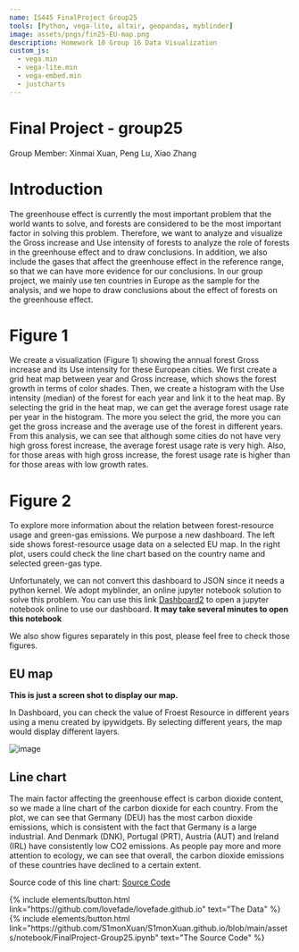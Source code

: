 ```yaml
---
name: IS445 FinalProject Group25
tools: [Python, vega-lite, altair, geopandas, myblinder]
image: assets/pngs/fin25-EU-map.png
description: Homework 10 Group 16 Data Visualization
custom_js:
  - vega.min
  - vega-lite.min
  - vega-embed.min
  - justcharts
---
```



# Final Project - group25

Group Member: Xinmai Xuan, Peng Lu, Xiao Zhang

# Introduction

The greenhouse effect is currently the most important problem that the world wants to solve, and forests are considered to be the most important factor in solving this problem. Therefore, we want to analyze and visualize the Gross increase and Use intensity of forests to analyze the role of forests in the greenhouse effect and to draw conclusions. In addition, we also include the gases that affect the greenhouse effect in the reference range, so that we can have more evidence for our conclusions. In our group project, we mainly use ten countries in Europe as the sample for the analysis, and we hope to draw conclusions about the effect of forests on the greenhouse effect.

# Figure 1

We create a visualization (Figure 1) showing the annual forest Gross increase and its Use intensity for these European cities. We first create a grid heat map between year and Gross increase, which shows the forest growth in terms of color shades. Then, we create a histogram with the Use intensity (median) of the forest for each year and link it to the heat map. By selecting the grid in the heat map, we can get the average forest usage rate per year in the histogram. The more you select the grid, the more you can get the gross increase and the average use of the forest in different years. From this analysis, we can see that although some cities do not have very high gross forest increase, the average forest usage rate is very high. Also, for those areas with high gross increase, the forest usage rate is higher than for those areas with low growth rates.

<vegachart schema-url="{{ site.baseurl }}/assets/json/fin25_dashboard.json" style="width: 100%"></vegachart>

# Figure 2

To explore more information about the relation between forest-resource usage and green-gas emissions. We purpose a new dashboard. The left side shows forest-resource usage data on a selected EU map. In the right plot, users could check the line chart based on the country name and selected green-gas type.

Unfortunately, we can not convert this dashboard to JSON since it needs a python kernel. We adopt myblinder, an online jupyter notebook solution to solve this problem. You can use this link [Dashboard2](https://mybinder.org/v2/gh/S1monXuan/is-445-finalproject-demo2/HEAD) to open a jupyter notebook online to use our dashboard. **It may take several minutes to open this notebook**

We also show figures separately in this post, please feel free to check those figures.

## EU map

**This is just a screen shot to display our map.** 

In Dashboard, you can check the value of Froest Resource in different years using a menu created by ipywidgets. By selecting different years, the map would display different layers.

<img src="{{ site.baseurl }}/assets/pngs/fin25-EU-map.png" alt="image"/>

## Line chart

The main factor affecting the greenhouse effect is carbon dioxide content, so we made a line chart of the carbon dioxide for each country. From the plot, we can see that Germany (DEU) has the most carbon dioxide emissions, which is consistent with the fact that Germany is a large industrial. And Denmark (DNK), Portugal (PRT), Austria (AUT) and Ireland (IRL) have consistently low CO2 emissions. As people pay more and more attention to ecology, we can see that overall, the carbon dioxide emissions of these countries have declined to a certain extent.

Source code of this line chart: [Source Code](https://raw.githubusercontent.com/S1monXuan/S1monXuan.github.io/main/assets/json/fin25-linechart.vl.json)

<vegachart schema-url="{{ site.baseurl }}/assets/json/fin25-linechart.vl.json" style="width: 100%"></vegachart>

<!-- these are written in a combo of html and liquid --> 

<div class="left">
{% include elements/button.html link="https://github.com/lovefade/lovefade.github.io" text="The Data" %}
</div>

<div class="right">
{% include elements/button.html link="https://github.com/S1monXuan/S1monXuan.github.io/blob/main/assets/notebook/FinalProject-Group25.ipynb" text="The Source Code" %}
</div>

